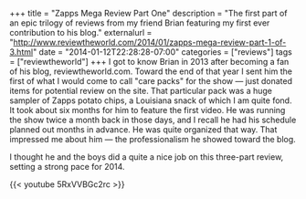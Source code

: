 +++
title = "Zapps Mega Review Part One"
description = "The first part of an epic trilogy of reviews from my friend Brian featuring my first ever contribution to his blog."
externalurl = "http://www.reviewtheworld.com/2014/01/zapps-mega-review-part-1-of-3.html"
date = "2014-01-12T22:28:28-07:00"
categories = ["reviews"]
tags = ["reviewtheworld"]
+++
I got to know Brian in 2013 after becoming a fan of his blog, reviewtheworld.com. Toward the end of that year I sent him the first of what I would come to call "care packs" for the show — just donated items for potential review on the site. That particular pack was a huge sampler of Zapps potato chips, a Louisiana snack of which I am quite fond. It took about six months for him to feature the first video. He was running the show twice a month back in those days, and I recall he had his schedule planned out months in advance. He was quite organized that way. That impressed me about him — the professionalism he showed toward the blog.

I thought he and the boys did a quite a nice job on this three-part review, setting a strong pace for 2014. 

{{< youtube 5RxVVBGc2rc >}}